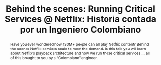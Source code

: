---
slug: manuel-correa
name: Manuel Correa
position: Senior Software Engineer
company: Netflix
twitter: 
title: "Behind the scenes: Running Critical Services @ Netflix: Historia contada por un Ingeniero Colombiano"
abstract: Have you ever wondered how 130M+ people can all play Netflix content? Behind the scenes Netflix services scale to meet the demand. In this talk you will learn about Netflix’s playback architecture and how we run those critical services … all of this brought to you by a “Colombiano” engineer.
---